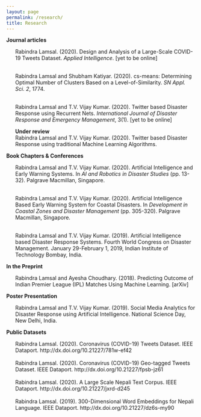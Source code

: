 ```yaml
---
layout: page
permalink: /research/
title: Research
---
```

<b>Journal articles</b>
<ul>
Rabindra Lamsal. (2020). Design and Analysis of a Large-Scale COVID-19 Tweets Dataset. <em>Applied Intelligence</em>. [yet to be online]<br><br>

Rabindra Lamsal and Shubham Katiyar. (2020). cs-means: Determining Optimal Number of Clusters Based on a Level-of-Similarity. <em>SN Appl. Sci. 2</em>, 1774.<br><br>

Rabindra Lamsal and T.V. Vijay Kumar. (2020). Twitter based Disaster Response using Recurrent Nets. <em>International Journal of Disaster Response and Emergency Management</em>, 3(1). [yet to be online]<br>

<b>Under review</b><br>
Rabindra Lamsal and T.V. Vijay Kumar. (2020). Twitter based Disaster Response using traditional Machine Learning Algorithms.

</ul>

<b>Book Chapters & Conferences</b>

<ul>

Rabindra Lamsal and T.V. Vijay Kumar. (2020). Artificial Intelligence and Early Warning Systems. In <em>AI and Robotics in Disaster Studies</em> (pp. 13-32). Palgrave Macmillan, Singapore.<br><br>

Rabindra Lamsal and T.V. Vijay Kumar. (2020). Artificial Intelligence Based Early Warning System for Coastal Disasters. In <em>Development in Coastal Zones and Disaster Management</em> (pp. 305-320). Palgrave Macmillan, Singapore.<br><br>

Rabindra Lamsal and T.V. Vijay Kumar. (2019). Artificial Intelligence based Disaster Response Systems. Fourth World Congress on Disaster Management. January 29-February 1, 2019, Indian Institute of Technology Bombay, India.

</ul>

<b>In the Preprint</b>

<ul>

Rabindra Lamsal and Ayesha Choudhary. (2018). Predicting Outcome of Indian Premier League (IPL) Matches Using Machine Learning. [arXiv]

</ul>

<b>Poster Presentation</b>
<ul>

Rabindra Lamsal and T.V. Vijay Kumar. (2019). Social Media Analytics for Disaster Response using Artificial Intelligence. National Science Day, New Delhi, India.

</ul>

<b>Public Datasets</b>

<ul>
Rabindra Lamsal. (2020). Coronavirus (COVID-19) Tweets Dataset. IEEE Dataport. http://dx.doi.org/10.21227/781w-ef42<br><br>
Rabindra Lamsal. (2020). Coronavirus (COVID-19) Geo-tagged Tweets Dataset. IEEE Dataport. http://dx.doi.org/10.21227/fpsb-jz61<br><br>
Rabindra Lamsal. (2020). A Large Scale Nepali Text Corpus. IEEE Dataport. http://dx.doi.org/10.21227/jxrd-d245<br><br>
Rabindra Lamsal. (2019). 300-Dimensional Word Embeddings for Nepali Language. IEEE Dataport. http://dx.doi.org/10.21227/dz6s-my90
</ul>
